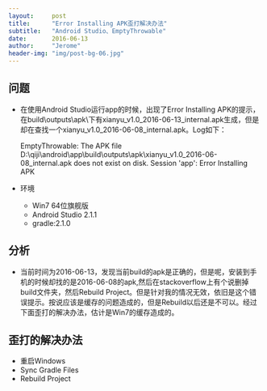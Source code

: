 ```yaml
---
layout:     post
title:      "Error Installing APK歪打解决办法"
subtitle:   "Android Studio、EmptyThrowable"
date:       2016-06-13
author:     "Jerome"
header-img: "img/post-bg-06.jpg"
---
```



## 问题

- 在使用Android Studio运行app的时候，出现了Error Installing APK的提示，在build\outputs\apk\下有xianyu_v1.0_2016-06-13_internal.apk生成，但是却在查找一个xianyu_v1.0_2016-06-08_internal.apk。Log如下：

	EmptyThrowable: The APK file D:\qiji\android\app\build\outputs\apk\xianyu_v1.0_2016-06-08_internal.apk does not exist on disk.
	Session 'app': Error Installing APK

- 环境
	- Win7 64位旗舰版
	- Android Studio 2.1.1
	- gradle:2.1.0
## 分析

- 当前时间为2016-06-13，发现当前build的apk是正确的，但是呢，安装到手机的时候却找的是2016-06-08的apk,然后在stackoverflow上有个说删掉build文件夹，然后Rebuild Project。但是针对我的情况无效，依旧是这个错误提示。按说应该是缓存的问题造成的，但是Rebuild以后还是不可以。经过下面歪打的解决办法，估计是Win7的缓存造成的。

## 歪打的解决办法

- 重启Windows
- Sync Gradle Files
- Rebuild Project




 